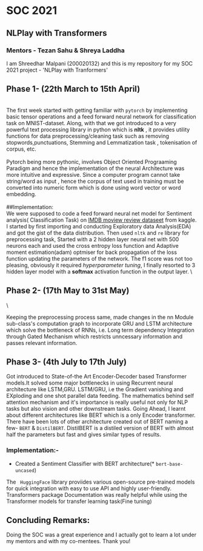 # SOC 2021
## NLPlay with Transformers
### Mentors - Tezan Sahu & Shreya Laddha

I am Shreedhar Malpani (200020132) and this is my repository for my SOC 2021 project - 'NLPlay with Tranformers'

 ## Phase 1- (22th March to 15th April)
\
The first week started with getting familiar with `pytorch` by implementing basic tensor operations and a feed forward neural network for classification task on MNIST-dataset. Along, with that we got introduced to a very powerful text processing library in python which is **nltk** , it provides utility functions for data preprocessing/cleaning task such as removing stopwords,punctuations, Stemming and Lemmatization task , tokenisation of corpus, etc.
\
<br/>
Pytorch being more pythonic, involves Object Oriented Prograaming Paradigm and hence the implementation of the neural Architecture was more intuitive and expressive. Since a computer program cannot take string/word as input , hence the corpus of text used in training must be converted into numeric form which is done using word vector or word embedding. 
\
<br/>
##Implementation:
\
We were supposed to code a feed forward neural net model for Sentiment analysis( Classification Task) on [IMDB moview review dataseet](https://www.kaggle.com/lakshmi25npathi/imdb-dataset-of-50k-movie-reviews) from kaggle. I started by first importing and conducting Exploratory data Analysis(EDA) and got the gist of the data distribution. Then used `nltk` and `re` library for preprocessing task, Started with a 2 hidden layer neural net with 500 neurons each and used the cross entropy loss function and Adaptive moment estimation(adam) optmiser for back propagation of the loss function updating the parameters of the network. The f1 score was not too pleasing, obviously it required _hyperparameter tuning_, I finally resorted to 3 hidden layer model with a **softmax** activation function in the output layer. 
\

## Phase 2-  (17th May to 31st May)
\

Keeping the preprocessing process same, made changes in the nn Module sub-class's computation graph to incorporate GRU and LSTM architecture which solve the bottleneck of RNNs, i.e. Long term dependency Integration through Gated Mechanism which restricts unncessary information and passes relevant information.



## Phase 3- (4th July to 17th July)

Got introduced to State-of-the Art Encoder-Decoder based Transformer models.It solved some major bottlenecks in using Recurrent neural architecture like LSTM,GRU. LSTM/GRU, i.e the Gradient vanishing and EXploding and one shot parallel data feeding. The mathematics behind self attention mechanism and it's importance is really useful not only for NLP tasks but also vision and other downstream tasks. Going Ahead, I learnt about different architectures like BERT which is a only Encoder transformer. There have been lots of other architecture created out of BERT naming a few-  `BERT` & `DistilBERT`. DistilBERT is a distiled version of BERT with almost half the parameters but fast and gives similar types of results. 

### Implementation:- 
* Created a Sentiment Classifier with BERT architecture(* `bert-base-uncased`)

The ` HuggingFace` library proviides various open-source pre-trained models for quick integration with easy to use API and highly user-friendly. Transformers package Documentation was really helpful while using the Transformer models for transfer learning task(Fine tuning)

## Concluding Remarks:

Doing the SOC was a great experience and I actually got to learn a lot under my mentors and with my co-mentees.
Thank you!
